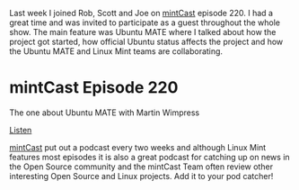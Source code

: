 <!-- 
.. title: mintCast 220 - Ubuntu MATE
.. slug: mintcast-220-ubuntu-mate
.. date: 2015-03-14 15:47:00 UTC
.. tags: Ubuntu,MATE,mintCast
.. link: 
.. description: 
.. type: text
.. author: Martin Wimpress
-->

Last week I joined Rob, Scott and Joe on [mintCast](http://www.mintcast.org/)
episode 220. I had a great time and was invited to participate as a guest 
throughout the whole show. The main feature was Ubuntu MATE where I talked
about how the project got started, how official Ubuntu status affects the
project and how the Ubuntu MATE and Linux Mint teams are collaborating.

<div class="bs-component">
    <div class="jumbotron">
        <h1>mintCast Episode 220</h1>
        <p>The one about Ubuntu MATE with Martin Wimpress</p>
        <a href="http://mintcast.org/2015/03/12/mintcast-220-martin-wimpress-and-ubuntu-mate/" class="btn btn-primary btn-lg">Listen</a>
        </p>
    </div>
</div>

[mintCast](http://www.mintcast.org/) put out a podcast every two weeks
and although Linux Mint features most episodes it is also a great
podcast for catching up on news in the Open Source community and the 
mintCast Team often review other interesting Open Source and Linux
projects. Add it to your pod catcher!
